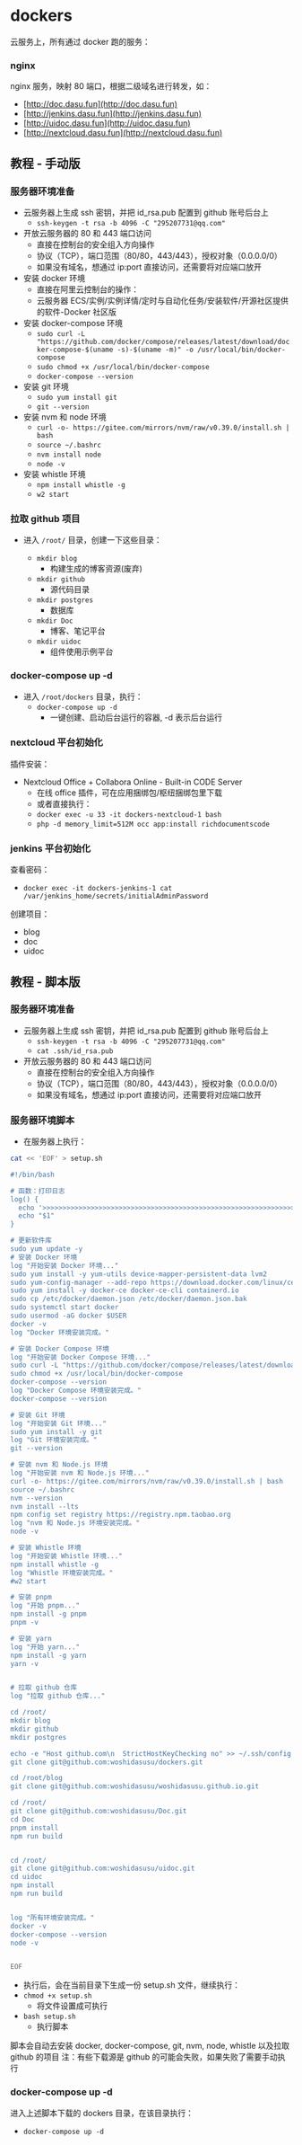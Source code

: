 # dockers

云服务上，所有通过 docker 跑的服务：

### nginx

nginx 服务，映射 80 端口，根据二级域名进行转发，如：

- [http://doc.dasu.fun](http://doc.dasu.fun)
- [http://jenkins.dasu.fun](http://jenkins.dasu.fun)
- [http://uidoc.dasu.fun](http://uidoc.dasu.fun)
- [http://nextcloud.dasu.fun](http://nextcloud.dasu.fun)

## 教程 - 手动版

### 服务器环境准备

- 云服务器上生成 ssh 密钥，并把 id_rsa.pub 配置到 github 账号后台上
  - `ssh-keygen -t rsa -b 4096 -C "295207731@qq.com"`
- 开放云服务器的 80 和 443 端口访问
  - 直接在控制台的安全组入方向操作
  - 协议（TCP），端口范围（80/80，443/443），授权对象（0.0.0.0/0）
  - 如果没有域名，想通过 ip:port 直接访问，还需要将对应端口放开
- 安装 docker 环境
  - 直接在阿里云控制台的操作：
  - 云服务器 ECS/实例/实例详情/定时与自动化任务/安装软件/开源社区提供的软件-Docker 社区版
- 安装 docker-compose 环境
  - `sudo curl -L "https://github.com/docker/compose/releases/latest/download/docker-compose-$(uname -s)-$(uname -m)" -o /usr/local/bin/docker-compose`
  - `sudo chmod +x /usr/local/bin/docker-compose`
  - `docker-compose --version`
- 安装 git 环境
  - `sudo yum install git`
  - `git --version`
- 安装 nvm 和 node 环境
  - `curl -o- https://gitee.com/mirrors/nvm/raw/v0.39.0/install.sh | bash`
  - `source ~/.bashrc`
  - `nvm install node`
  - `node -v`
- 安装 whistle 环境
  - `npm install whistle -g`
  - `w2 start`

### 拉取 github 项目

- 进入 `/root/` 目录，创建一下这些目录：

  - `mkdir blog` 
    - 构建生成的博客资源(废弃)
  - `mkdir github`
    - 源代码目录
  - `mkdir postgres` 
    - 数据库
  - `mkdir Doc` 
    - 博客、笔记平台
  - `mkdir uidoc` 
    - 组件使用示例平台

### docker-compose up -d

- 进入 `/root/dockers` 目录，执行：
  - `docker-compose up -d` 
    - 一键创建、启动后台运行的容器, -d 表示后台运行

### nextcloud 平台初始化

插件安装：
- Nextcloud Office + Collabora Online - Built-in CODE Server
  - 在线 office 插件，可在应用捆绑包/枢纽捆绑包里下载
  - 或者直接执行：
  - `docker exec -u 33 -it dockers-nextcloud-1 bash`
  - `php -d memory_limit=512M occ app:install richdocumentscode`

### jenkins 平台初始化

查看密码：
- `docker exec -it dockers-jenkins-1 cat /var/jenkins_home/secrets/initialAdminPassword` 

创建项目：
- blog
- doc
- uidoc

## 教程 - 脚本版

### 服务器环境准备

- 云服务器上生成 ssh 密钥，并把 id_rsa.pub 配置到 github 账号后台上
  - `ssh-keygen -t rsa -b 4096 -C "295207731@qq.com"`
  - `cat .ssh/id_rsa.pub`
- 开放云服务器的 80 和 443 端口访问
  - 直接在控制台的安全组入方向操作
  - 协议（TCP），端口范围（80/80，443/443），授权对象（0.0.0.0/0）
  - 如果没有域名，想通过 ip:port 直接访问，还需要将对应端口放开

### 服务器环境脚本

- 在服务器上执行：

```bash
cat << 'EOF' > setup.sh

#!/bin/bash

# 函数：打印日志
log() {
  echo '>>>>>>>>>>>>>>>>>>>>>>>>>>>>>>>>>>>>>>>>>>>>>>>>>>>>>>>>>>>>>>>>>>>>>>>>>>>>>>>'
  echo "$1"
}

# 更新软件库
sudo yum update -y
# 安装 Docker 环境
log "开始安装 Docker 环境..."
sudo yum install -y yum-utils device-mapper-persistent-data lvm2
sudo yum-config-manager --add-repo https://download.docker.com/linux/centos/docker-ce.repo
sudo yum install -y docker-ce docker-ce-cli containerd.io
sudo cp /etc/docker/daemon.json /etc/docker/daemon.json.bak
sudo systemctl start docker
sudo usermod -aG docker $USER
docker -v
log "Docker 环境安装完成。"

# 安装 Docker Compose 环境
log "开始安装 Docker Compose 环境..."
sudo curl -L "https://github.com/docker/compose/releases/latest/download/docker-compose-$(uname -s)-$(uname -m)" -o /usr/local/bin/docker-compose
sudo chmod +x /usr/local/bin/docker-compose
docker-compose --version
log "Docker Compose 环境安装完成。"
docker-compose --version

# 安装 Git 环境
log "开始安装 Git 环境..."
sudo yum install -y git
log "Git 环境安装完成。"
git --version

# 安装 nvm 和 Node.js 环境
log "开始安装 nvm 和 Node.js 环境..."
curl -o- https://gitee.com/mirrors/nvm/raw/v0.39.0/install.sh | bash
source ~/.bashrc
nvm --version
nvm install --lts
npm config set registry https://registry.npm.taobao.org
log "nvm 和 Node.js 环境安装完成。"
node -v

# 安装 Whistle 环境
log "开始安装 Whistle 环境..."
npm install whistle -g
log "Whistle 环境安装完成。"
#w2 start

# 安装 pnpm
log "开始 pnpm..."
npm install -g pnpm
pnpm -v

# 安装 yarn
log "开始 yarn..."
npm install -g yarn
yarn -v


# 拉取 github 仓库
log "拉取 github 仓库..."

cd /root/
mkdir blog
mkdir github
mkdir postgres

echo -e "Host github.com\n  StrictHostKeyChecking no" >> ~/.ssh/config
git clone git@github.com:woshidasusu/dockers.git

cd /root/blog
git clone git@github.com:woshidasusu/woshidasusu.github.io.git

cd /root/
git clone git@github.com:woshidasusu/Doc.git
cd Doc
pnpm install
npm run build


cd /root/
git clone git@github.com:woshidasusu/uidoc.git
cd uidoc
npm install
npm run build


log "所有环境安装完成。"
docker -v
docker-compose --version
node -v


EOF

```

- 执行后，会在当前目录下生成一份 setup.sh 文件，继续执行：
- `chmod +x setup.sh` 
  - 将文件设置成可执行
- `bash setup.sh` 
  - 执行脚本

脚本会自动去安装 docker, docker-compose, git, nvm, node, whistle 以及拉取 github 的项目
注：有些下载源是 github 的可能会失败，如果失败了需要手动执行

### docker-compose up -d

进入上述脚本下载的 dockers 目录，在该目录执行：
- `docker-compose up -d`
